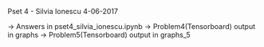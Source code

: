 


Pset 4 - Silvia Ionescu
4-06-2017

-> Answers in pset4_silvia_ionescu.ipynb
-> Problem4(Tensorboard) output in graphs
-> Problem5(Tensorboard) output in graphs_5